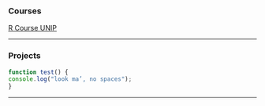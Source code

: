 
###  Courses

[R Course UNIP](Hugo-Toledo.github.io/courses/R_UNIPD.md)

----
###  Projects

```javascript
function test() {
console.log("look ma’, no spaces");
}
```
----
